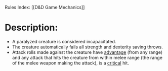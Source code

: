 Rules Index: [[D&D Game Mechanics]]
# Description:
- A paralyzed creature is considered incapacitated.
- The creature automatically fails all strength and dexterity saving throws.
- Attack rolls made against the creature have [advantage](app://obsidian.md/advantage) (from any range) and any attack that hits the creature from within melee range (the range of the melee weapon making the attack), is a [critical](app://obsidian.md/critical) hit.